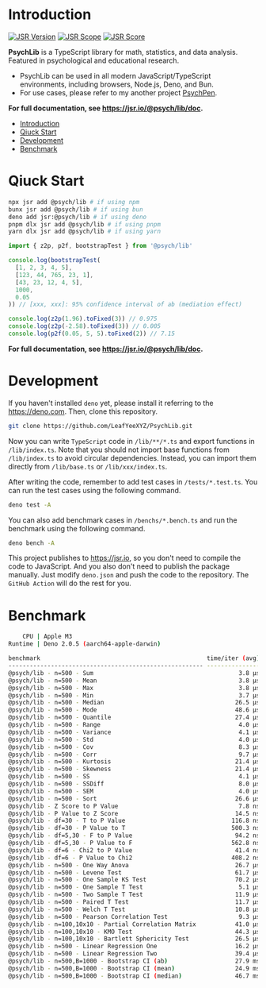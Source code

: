# Introduction

[![JSR Version](https://jsr.io/badges/@psych/lib)](https://jsr.io/@psych/lib) [![JSR Scope](https://jsr.io/badges/@psych)](https://jsr.io/@psych) [![JSR Score](https://jsr.io/badges/@psych/lib/score)](https://jsr.io/@psych/lib/score)

**PsychLib** is a TypeScript library for math, statistics, and data analysis. Featured in psychological and educational research.

- PsychLib can be used in all modern JavaScript/TypeScript environments, including browsers, Node.js, Deno, and Bun.
- For use cases, please refer to my another project [PsychPen](https://github.com/LeafYeeXYZ/PsychPen).

**For full documentation, see <https://jsr.io/@psych/lib/doc>.**

- [Introduction](#introduction)
- [Qiuck Start](#qiuck-start)
- [Development](#development)
- [Benchmark](#benchmark)

# Qiuck Start

```bash
npx jsr add @psych/lib # if using npm
bunx jsr add @psych/lib # if using bun
deno add jsr:@psych/lib # if using deno
pnpm dlx jsr add @psych/lib # if using pnpm
yarn dlx jsr add @psych/lib # if using yarn
```

```typescript
import { z2p, p2f, bootstrapTest } from '@psych/lib'

console.log(bootstrapTest(
  [1, 2, 3, 4, 5],
  [123, 44, 765, 23, 1],
  [43, 23, 12, 4, 5],
  1000,
  0.05
)) // [xxx, xxx]: 95% confidence interval of ab (mediation effect)

console.log(z2p(1.96).toFixed(3)) // 0.975
console.log(z2p(-2.58).toFixed(3)) // 0.005
console.log(p2f(0.05, 5, 5).toFixed(2)) // 7.15
```

**For full documentation, see <https://jsr.io/@psych/lib/doc>.**

# Development

If you haven't installed `deno` yet, please install it referring to the <https://deno.com>. Then, clone this repository.

```bash
git clone https://github.com/LeafYeeXYZ/PsychLib.git
```

Now you can write `TypeScript` code in `/lib/**/*.ts` and export functions in `/lib/index.ts`. Note that you should not import base functions from `/lib/index.ts` to avoid circular dependencies. Instead, you can import them directly from `/lib/base.ts` or `/lib/xxx/index.ts`.

After writing the code, remember to add test cases in `/tests/*.test.ts`. You can run the test cases using the following command.

```bash
deno test -A
```

You can also add benchmark cases in `/benchs/*.bench.ts` and run the benchmark using the following command.

```bash
deno bench -A
```

This project publishes to <https://jsr.io>, so you don't need to compile the code to JavaScript. And you also don't need to publish the package manually. Just modify `deno.json` and push the code to the repository. The `GitHub Action` will do the rest for you.

# Benchmark

```bash
    CPU | Apple M3
Runtime | Deno 2.0.5 (aarch64-apple-darwin)

benchmark                                               time/iter (avg)        iter/s      (min … max)           p75      p99     p995
------------------------------------------------------- ----------------------------- --------------------- --------------------------
@psych/lib - n=500 - Sum                                         3.8 µs       261,400 (  3.6 µs …   6.6 µs)   3.7 µs   6.6 µs   6.6 µs
@psych/lib - n=500 - Mean                                        3.8 µs       262,800 (  3.6 µs …   6.5 µs)   3.8 µs   6.5 µs   6.5 µs
@psych/lib - n=500 - Max                                         3.8 µs       266,200 (  3.6 µs …   6.3 µs)   3.7 µs   6.3 µs   6.3 µs
@psych/lib - n=500 - Min                                         3.7 µs       268,300 (  3.6 µs …   6.2 µs)   3.6 µs   6.2 µs   6.2 µs
@psych/lib - n=500 - Median                                     26.5 µs        37,790 ( 22.9 µs … 247.7 µs)  27.2 µs  30.6 µs  32.9 µs
@psych/lib - n=500 - Mode                                       48.6 µs        20,600 ( 44.6 µs … 187.4 µs)  48.8 µs  59.6 µs 107.6 µs
@psych/lib - n=500 - Quantile                                   27.4 µs        36,490 ( 24.2 µs … 167.3 µs)  28.0 µs  30.9 µs  33.4 µs
@psych/lib - n=500 - Range                                       4.0 µs       248,700 (  3.9 µs …   5.5 µs)   4.0 µs   5.5 µs   5.5 µs
@psych/lib - n=500 - Variance                                    4.1 µs       245,500 (  3.9 µs …   7.3 µs)   4.0 µs   7.3 µs   7.3 µs
@psych/lib - n=500 - Std                                         4.0 µs       251,500 (  3.9 µs …   5.3 µs)   3.9 µs   5.3 µs   5.3 µs
@psych/lib - n=500 - Cov                                         8.3 µs       120,200 (  7.1 µs …  90.5 µs)   8.1 µs  12.5 µs  13.0 µs
@psych/lib - n=500 - Corr                                        9.7 µs       102,900 (  7.8 µs … 117.0 µs)   8.5 µs  20.3 µs  21.0 µs
@psych/lib - n=500 - Kurtosis                                   21.4 µs        46,830 ( 19.9 µs … 138.6 µs)  22.5 µs  24.5 µs  26.6 µs
@psych/lib - n=500 - Skewness                                   21.4 µs        46,680 ( 19.0 µs … 148.2 µs)  21.6 µs  24.8 µs  26.1 µs
@psych/lib - n=500 - SS                                          4.1 µs       246,000 (  3.9 µs …   7.0 µs)   3.9 µs   7.0 µs   7.0 µs
@psych/lib - n=500 - SSDiff                                      8.0 µs       125,300 (  6.5 µs …  96.1 µs)   7.5 µs  15.1 µs  15.6 µs
@psych/lib - n=500 - SEM                                         4.0 µs       248,300 (  3.9 µs …   5.3 µs)   4.0 µs   5.3 µs   5.3 µs
@psych/lib - n=500 - Sort                                       26.6 µs        37,570 ( 24.1 µs … 141.5 µs)  27.8 µs  30.0 µs  31.6 µs
@psych/lib - Z Score to P Value                                  7.8 ns   128,800,000 (  7.1 ns …  20.6 ns)   7.7 ns   8.9 ns  13.8 ns
@psych/lib - P Value to Z Score                                 14.5 ns    68,900,000 ( 13.7 ns …  28.2 ns)  14.4 ns  19.9 ns  20.3 ns
@psych/lib - df=30 - T to P Value                              116.8 ns     8,561,000 (108.1 ns … 129.6 ns) 116.8 ns 125.6 ns 126.1 ns
@psych/lib - df=30 - P Value to T                              500.3 ns     1,999,000 (487.9 ns … 508.6 ns) 502.9 ns 507.0 ns 508.6 ns
@psych/lib - df=5,30 - F to P Value                             94.2 ns    10,610,000 ( 90.6 ns … 109.3 ns)  94.1 ns 101.3 ns 102.5 ns
@psych/lib - df=5,30 - P Value to F                            562.8 ns     1,777,000 (549.9 ns … 580.5 ns) 565.4 ns 580.5 ns 580.5 ns
@psych/lib - df=6 - Chi2 to P Value                             41.4 ns    24,170,000 ( 38.4 ns …  52.8 ns)  41.4 ns  45.8 ns  48.5 ns
@psych/lib - df=6 - P Value to Chi2                            408.2 ns     2,450,000 (388.5 ns … 421.6 ns) 411.1 ns 418.8 ns 421.6 ns
@psych/lib - n=500 - One Way Anova                              26.7 µs        37,520 ( 21.4 µs … 206.7 µs)  28.2 µs  33.7 µs  52.8 µs
@psych/lib - n=500 - Levene Test                                61.7 µs        16,210 ( 57.1 µs … 196.6 µs)  61.8 µs  75.5 µs 102.1 µs
@psych/lib - n=500 - One Sample KS Test                         70.2 µs        14,250 ( 65.9 µs … 157.0 µs)  69.7 µs 128.5 µs 131.2 µs
@psych/lib - n=500 - One Sample T Test                           5.1 µs       196,700 (  4.9 µs …   7.8 µs)   4.9 µs   7.8 µs   7.8 µs
@psych/lib - n=500 - Two Sample T Test                          11.9 µs        84,300 (  9.3 µs … 127.2 µs)  10.5 µs  21.8 µs  22.7 µs
@psych/lib - n=500 - Paired T Test                              11.7 µs        85,160 ( 10.2 µs … 185.2 µs)  11.3 µs  16.9 µs  18.5 µs
@psych/lib - n=500 - Welch T Test                               10.8 µs        92,220 (  8.5 µs … 113.8 µs)   9.6 µs  21.1 µs  22.0 µs
@psych/lib - n=500 - Pearson Correlation Test                    9.3 µs       107,800 (  8.0 µs … 120.2 µs)   9.0 µs  13.4 µs  14.2 µs
@psych/lib - n=100,10x10 - Partial Correlation Matrix           41.0 µs        24,400 ( 36.1 µs … 183.3 µs)  38.3 µs  69.8 µs 111.7 µs
@psych/lib - n=100,10x10 - KMO Test                             44.3 µs        22,550 ( 38.5 µs … 216.2 µs)  41.7 µs 103.4 µs 126.5 µs
@psych/lib - n=100,10x10 - Bartlett Sphericity Test             26.5 µs        37,690 ( 23.7 µs … 159.8 µs)  25.0 µs  78.2 µs  99.5 µs
@psych/lib - n=500 - Linear Regression One                      16.2 µs        61,900 ( 10.9 µs … 118.6 µs)  12.2 µs  34.3 µs  37.9 µs
@psych/lib - n=500 - Linear Regression Two                      39.4 µs        25,360 ( 24.9 µs … 139.2 µs)  52.2 µs  57.0 µs  82.3 µs
@psych/lib - n=500,B=1000 - Bootstrap CI (ab)                   27.9 ms          35.8 ( 27.7 ms …  28.2 ms)  28.0 ms  28.2 ms  28.2 ms
@psych/lib - n=500,B=1000 - Bootstrap CI (mean)                 24.9 ms          40.2 ( 24.8 ms …  25.0 ms)  24.9 ms  25.0 ms  25.0 ms
@psych/lib - n=500,B=1000 - Bootstrap CI (median)               46.7 ms          21.4 ( 46.4 ms …  48.3 ms)  46.7 ms  48.3 ms  48.3 ms
```
